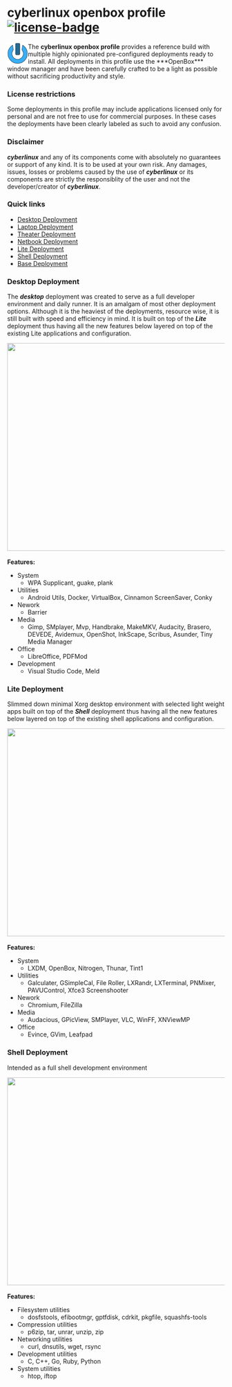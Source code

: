 cyberlinux openbox profile
[![license-badge](https://img.shields.io/badge/License-MIT-blue.svg)](https://opensource.org/licenses/MIT)
====================================================================================================

<img align="left" width="48" height="48" src="https://raw.githubusercontent.com/phR0ze/cyberlinux/master/art/logo_256x256.png">
The <b>cyberlinux openbox profile</b> provides a reference build with multiple highly opinionated
pre-configured deployments ready to install. All deployments in this profile use the ***OpenBox***
window manager and have been carefully crafted to be a light as possible without sacrificing
productivity and style.

### License restrictions
Some deployments in this profile may include applications licensed only for personal and are not free
to use for commercial purposes. In these cases the deployments have been clearly labeled as such to
avoid any confusion.

### Disclaimer
***cyberlinux*** and any of its components come with absolutely no guarantees or support of any kind.
It is to be used at your own risk. Any damages, issues, losses or problems caused by the use of
***cyberlinux*** or its components are strictly the responsiblity of the user and not the
developer/creator of ***cyberlinux***.

### Quick links
* [Desktop Deployment](#desktop-deployment)
* [Laptop Deployment](#laptop-deployment)
* [Theater Deployment](#theater-deployment)
* [Netbook Deployment](#netbook-deployment)
* [Lite Deployment](#lite-deployment)
* [Shell Deployment](#shell-deployment)
* [Base Deployment](#base-deployment)

### Desktop Deployment <a name="desktop-deployment"/></a>
The ***desktop*** deployment was created to serve as a full developer environment and daily runner.
It is an amalgam of most other deployment options. Although it is the heaviest of the deployments,
resource wise, it is still built with speed and efficiency in mind. It is built on top of the
***Lite*** deployment thus having all the new features below layered on top of the existing Lite
applications and configuration.

<a href="../doc/images/cyberlinux-deployment-02.jpg"><img width="820" height="480" src="../doc/images/cyberlinux-deployment-02.jpg"></a>

**Features:** 
* System
  * WPA Supplicant, guake, plank
* Utilities
  * Android Utils, Docker, VirtualBox, Cinnamon ScreenSaver, Conky
* Nework
  * Barrier
* Media
  * Gimp, SMplayer, Mvp, Handbrake, MakeMKV, Audacity, Brasero, DEVEDE, Avidemux, OpenShot,
  InkScape, Scribus, Asunder, Tiny Media Manager
* Office
  * LibreOffice, PDFMod
* Development
  * Visual Studio Code, Meld

### Lite Deployment <a name="lite-deployment"/></a>
Slimmed down minimal Xorg desktop environment with selected light weight apps built on top of the
***Shell*** deployment thus having all the new features below layered on top of the existing shell
applications and configuration.

<a href="../doc/images/lite-deployment.jpg"><img width="639" height="480" src="../doc/images/lite-deployment.jpg"></a>

**Features:**
* System
    * LXDM, OpenBox, Nitrogen, Thunar, Tint1
* Utilities
    * Galculater, GSimpleCal, File Roller, LXRandr, LXTerminal, PNMixer, PAVUControl, Xfce3 Screenshooter
* Nework
    * Chromium, FileZilla
* Media
    * Audacious, GPicView, SMPlayer, VLC, WinFF, XNViewMP
* Office
    * Evince, GVim, Leafpad

### Shell Deployment <a name="shell-deployment"/></a>
Intended as a full shell development environment

<a href="../doc/images/standard-shell.jpg"><img width="639" height="480" src="../doc/images/standard-shell.jpg"></a>

**Features:**
* Filesystem utilities
    * dosfstools, efibootmgr, gptfdisk, cdrkit, pkgfile, squashfs-tools
* Compression utilities
    * p6zip, tar, unrar, unzip, zip
* Networking utilities
    * curl, dnsutils, wget, rsync
* Development utilities
    * C, C++, Go, Ruby, Python
* System utilities
    * htop, iftop
